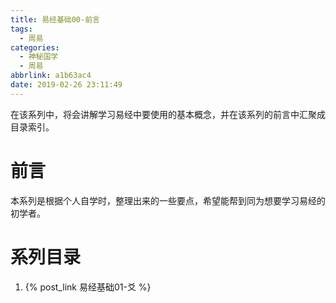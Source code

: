 ```yaml
---
title: 易经基础00-前言
tags:
  - 周易
categories:
  - 神秘国学
  - 周易
abbrlink: a1b63ac4
date: 2019-02-26 23:11:49
---
```


在该系列中，将会讲解学习易经中要使用的基本概念，并在该系列的前言中汇聚成目录索引。

<!-- more -->

# 前言

本系列是根据个人自学时，整理出来的一些要点，希望能帮到同为想要学习易经的初学者。

# 系列目录

1. {% post_link 易经基础01-爻 %}
